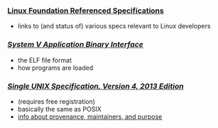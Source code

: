 ### [Linux Foundation Referenced Specifications](https://refspecs.linuxfoundation.org/)
- links to (and status of) various specs relevant to Linux developers

### [*System V Application Binary Interface*](http://www.sco.com/developers/gabi/)
- the ELF file format
- how programs are loaded

### [*Single UNIX Specification, Version 4, 2013 Edition*](https://www2.opengroup.org/ogsys/catalog/t101)
- (requires free registration)
- basically the same as POSIX
- [info about provenance, maintainers, and purpose](http://www.unix.org/version4/overview.html)
